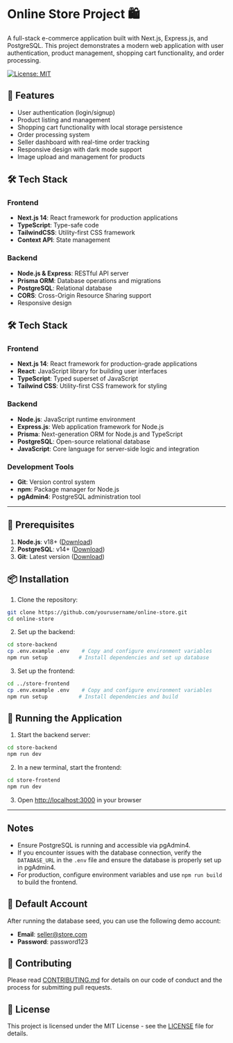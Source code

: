 # Online Store Project 🛍️

A full-stack e-commerce application built with Next.js, Express.js, and PostgreSQL. This project demonstrates a modern web application with user authentication, product management, shopping cart functionality, and order processing.

[![License: MIT](https://img.shields.io/badge/License-MIT-yellow.svg)](https://opensource.org/licenses/MIT)

## 🚀 Features

- User authentication (login/signup)
- Product listing and management
- Shopping cart functionality with local storage persistence
- Order processing system
- Seller dashboard with real-time order tracking
- Responsive design with dark mode support
- Image upload and management for products

## 🛠️ Tech Stack

### Frontend
- **Next.js 14**: React framework for production applications
- **TypeScript**: Type-safe code
- **TailwindCSS**: Utility-first CSS framework
- **Context API**: State management

### Backend
- **Node.js & Express**: RESTful API server
- **Prisma ORM**: Database operations and migrations
- **PostgreSQL**: Relational database
- **CORS**: Cross-Origin Resource Sharing support
- Responsive design

## 🛠️ Tech Stack

### Frontend
- **Next.js 14**: React framework for production-grade applications
- **React**: JavaScript library for building user interfaces
- **TypeScript**: Typed superset of JavaScript
- **Tailwind CSS**: Utility-first CSS framework for styling

### Backend
- **Node.js**: JavaScript runtime environment
- **Express.js**: Web application framework for Node.js
- **Prisma**: Next-generation ORM for Node.js and TypeScript
- **PostgreSQL**: Open-source relational database
- **JavaScript**: Core language for server-side logic and integration

### Development Tools
- **Git**: Version control system
- **npm**: Package manager for Node.js
- **pgAdmin4**: PostgreSQL administration tool

---

## 🔧 Prerequisites

1. **Node.js**: v18+ ([Download](https://nodejs.org/))
2. **PostgreSQL**: v14+ ([Download](https://www.postgresql.org/download/))
3. **Git**: Latest version ([Download](https://git-scm.com/))

## 📦 Installation

1. Clone the repository:
```bash
git clone https://github.com/yourusername/online-store.git
cd online-store
```

2. Set up the backend:
```bash
cd store-backend
cp .env.example .env    # Copy and configure environment variables
npm run setup          # Install dependencies and set up database
```

3. Set up the frontend:
```bash
cd ../store-frontend
cp .env.example .env    # Copy and configure environment variables
npm run setup          # Install dependencies and build
```

## 🚀 Running the Application

1. Start the backend server:
```bash
cd store-backend
npm run dev
```

2. In a new terminal, start the frontend:
```bash
cd store-frontend
npm run dev
```

3. Open [http://localhost:3000](http://localhost:3000) in your browser

---

## Notes
- Ensure PostgreSQL is running and accessible via pgAdmin4.
- If you encounter issues with the database connection, verify the `DATABASE_URL` in the `.env` file and ensure the database is properly set up in pgAdmin4.
- For production, configure environment variables and use `npm run build` to build the frontend.

## 🔑 Default Account
After running the database seed, you can use the following demo account:
- **Email**: seller@store.com
- **Password**: password123

## 🤝 Contributing

Please read [CONTRIBUTING.md](CONTRIBUTING.md) for details on our code of conduct and the process for submitting pull requests.

## 📝 License

This project is licensed under the MIT License - see the [LICENSE](LICENSE) file for details.
